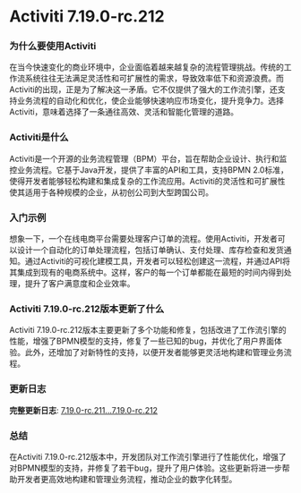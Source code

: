 # Activiti 7.19.0-rc.212
### 为什么要使用Activiti

在当今快速变化的商业环境中，企业面临着越来越复杂的流程管理挑战。传统的工作流系统往往无法满足灵活性和可扩展性的需求，导致效率低下和资源浪费。而Activiti的出现，正是为了解决这一矛盾。它不仅提供了强大的工作流引擎，还支持业务流程的自动化和优化，使企业能够快速响应市场变化，提升竞争力。选择Activiti，意味着选择了一条通往高效、灵活和智能化管理的道路。

### Activiti是什么

Activiti是一个开源的业务流程管理（BPM）平台，旨在帮助企业设计、执行和监控业务流程。它基于Java开发，提供了丰富的API和工具，支持BPMN 2.0标准，使得开发者能够轻松构建和集成复杂的工作流应用。Activiti的灵活性和可扩展性使其适用于各种规模的企业，从初创公司到大型跨国公司。

### 入门示例

想象一下，一个在线电商平台需要处理客户订单的流程。使用Activiti，开发者可以设计一个自动化的订单处理流程，包括订单确认、支付处理、库存检查和发货通知。通过Activiti的可视化建模工具，开发者可以轻松创建这一流程，并通过API将其集成到现有的电商系统中。这样，客户的每一个订单都能在最短的时间内得到处理，提升了客户满意度和企业效率。

### Activiti 7.19.0-rc.212版本更新了什么

Activiti 7.19.0-rc.212版本主要更新了多个功能和修复，包括改进了工作流引擎的性能，增强了BPMN模型的支持，修复了一些已知的bug，并优化了用户界面体验。此外，还增加了对新特性的支持，以便开发者能够更灵活地构建和管理业务流程。

### 更新日志

**完整更新日志**: [7.19.0-rc.211...7.19.0-rc.212](https://github.com/Activiti/Activiti/compare/7.19.0-rc.211...7.19.0-rc.212)

### 总结

在Activiti 7.19.0-rc.212版本中，开发团队对工作流引擎进行了性能优化，增强了对BPMN模型的支持，并修复了若干bug，提升了用户体验。这些更新将进一步帮助开发者更高效地构建和管理业务流程，推动企业的数字化转型。